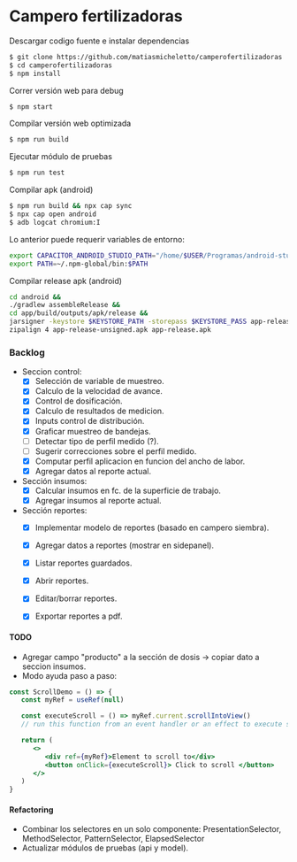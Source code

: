 # Campero fertilizadoras

Descargar codigo fuente e instalar dependencias
```bash
$ git clone https://github.com/matiasmicheletto/camperofertilizadoras
$ cd camperofertilizadoras
$ npm install
```

Correr versión web para debug
```bash
$ npm start
```

Compilar versión web optimizada
```bash
$ npm run build
```

Ejecutar módulo de pruebas
```bash
$ npm run test
```

Compilar apk (android)
```bash
$ npm run build && npx cap sync
$ npx cap open android
$ adb logcat chromium:I
```

Lo anterior puede requerir variables de entorno:
```bash
export CAPACITOR_ANDROID_STUDIO_PATH="/home/$USER/Programas/android-studio/bin/studio.sh"
export PATH=~/.npm-global/bin:$PATH  
```


Compilar release apk (android)
```bash
cd android && 
./gradlew assembleRelease && 
cd app/build/outputs/apk/release &&
jarsigner -keystore $KEYSTORE_PATH -storepass $KEYSTORE_PASS app-release-unsigned.apk $KEYSTORE_ALIAS && 
zipalign 4 app-release-unsigned.apk app-release.apk
```


### Backlog

  - Seccion control:  
    - [x] Selección de variable de muestreo.  
    - [x] Calculo de la velocidad de avance.  
    - [x] Control de dosificación.  
    - [x] Calculo de resultados de medicion.  
    - [x] Inputs control de distribución.  
    - [x] Graficar muestreo de bandejas.  
    - [ ] Detectar tipo de perfil medido (?).  
    - [ ] Sugerir correcciones sobre el perfil medido.  
    - [x] Computar perfil aplicacion en funcion del ancho de labor.  
    - [x] Agregar datos al reporte actual.  
  - Sección insumos:  
    - [x] Calcular insumos en fc. de la superficie de trabajo.  
    - [x] Agregar insumos al reporte actual.  
  - Sección reportes:  
    - [x] Implementar modelo de reportes (basado en campero siembra).  
    - [x] Agregar datos a reportes (mostrar en sidepanel).  
    - [x] Listar reportes guardados.  
    - [x] Abrir reportes.  
    - [x] Editar/borrar reportes.  
    - [x] Exportar reportes a pdf.  


#### TODO
  - Agregar campo "producto" a la sección de dosis -> copiar dato a seccion insumos.
  - Modo ayuda paso a paso:

```jsx
const ScrollDemo = () => {
   const myRef = useRef(null)

   const executeScroll = () => myRef.current.scrollIntoView()    
   // run this function from an event handler or an effect to execute scroll 

   return (
      <> 
         <div ref={myRef}>Element to scroll to</div> 
         <button onClick={executeScroll}> Click to scroll </button> 
      </>
   )
}
```

#### Refactoring  
  - Combinar los selectores en un solo componente: PresentationSelector, MethodSelector, PatternSelector, ElapsedSelector 
  - Actualizar módulos de pruebas (api y model).
